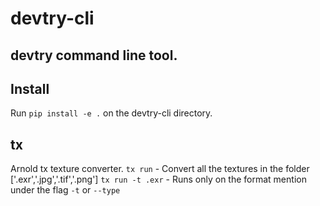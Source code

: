 # devtry-cli
devtry command line tool.
---
## Install
Run `pip install -e .` on the devtry-cli directory.
## tx
Arnold tx texture converter.
`tx run` - Convert all the textures in the folder ['.exr','.jpg','.tif','.png']
`tx run -t .exr` - Runs only on the format mention under the flag `-t` or `--type`
